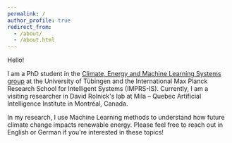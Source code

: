 ```yaml
---
permalink: /
author_profile: true
redirect_from: 
  - /about/
  - /about.html
---
```


Hello!

I am a PhD student in the [Climate, Energy and Machine Learning Systems group](https://www.mlsustainableenergy.com/) at the University of Tübingen and the International Max Planck Research School for Intelligent Systems (IMPRS-IS). Currently, I am a visiting researcher in David Rolnick's lab at Mila – Quebec Artificial Intelligence Institute in Montréal, Canada. 

In my research, I use Machine Learning methods to understand how future climate change impacts renewable energy. Please feel free to reach out in English or German if you're interested in these topics!





